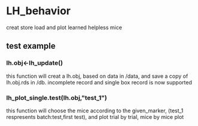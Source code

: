 # LH_behavior
creat store load and plot learned helpless mice
## test example
### lh.obj<-lh_update() 
this function will creat a lh.obj, based on data in /data, and save a copy of lh.obj.rds in /db. incomplete record and single box record is now supported
### lh_plot_single.test(lh.obj,"test_1")
this function will choose the mice according to the given_marker, (test_1 respresents batch:test,first test), and plot trial by trial, mice by mice plot
